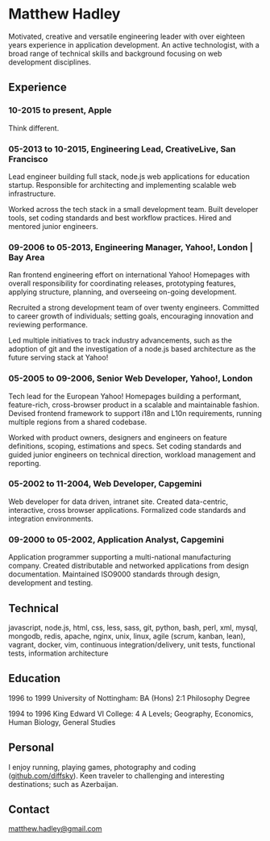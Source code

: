 # Matthew Hadley

Motivated, creative and versatile engineering leader with over eighteen years
experience in application development. An active technologist, with a broad range
of technical skills and background focusing on web development disciplines.


## Experience

### 10-2015 to present, Apple

Think different.


### 05-2013 to 10-2015, Engineering Lead, CreativeLive, San Francisco

Lead engineer building full stack, node.js web applications for education startup.
Responsible for architecting and implementing scalable web infrastructure.

Worked across the tech stack in a small development team. Built developer tools,
set coding standards and best workflow practices. Hired and mentored junior engineers.


### 09-2006 to 05-2013, Engineering Manager, Yahoo!, London | Bay Area

Ran frontend engineering effort on international Yahoo! Homepages with overall
responsibility for coordinating releases, prototyping features, applying structure,
planning, and overseeing on-going development.

Recruited a strong development team of over twenty engineers. Committed to career
growth of individuals; setting goals, encouraging innovation and reviewing performance.

Led multiple initiatives to track industry advancements, such as the adoption of git
and the investigation of a node.js based architecture as the future serving stack at Yahoo!


### 05-2005 to 09-2006, Senior Web Developer, Yahoo!, London

Tech lead for the European Yahoo! Homepages building a performant, feature-rich,
cross-browser product in a scalable and maintainable fashion. Devised frontend
framework to support i18n and L10n requirements, running multiple regions from a
shared codebase.

Worked with product owners, designers and engineers on feature definitions, scoping,
estimations and specs. Set coding standards and guided junior engineers on technical
direction, workload management and reporting.


### 05-2002 to 11-2004, Web Developer, Capgemini

Web developer for data driven, intranet site. Created data-centric, interactive,
cross browser applications. Formalized code standards and integration environments.


### 09-2000 to 05-2002, Application Analyst, Capgemini

Application programmer supporting a multi-national manufacturing company.
Created distributable and networked applications from design documentation.
Maintained ISO9000 standards through design, development and testing.


## Technical

javascript, node.js, html, css, less, sass, git, python, bash, perl, xml, mysql, mongodb,
redis, apache, nginx, unix, linux, agile (scrum, kanban, lean), vagrant, docker, vim,
continuous integration/delivery, unit tests, functional tests, information architecture


## Education

1996 to 1999 University of Nottingham: BA (Hons) 2:1 Philosophy Degree

1994 to 1996 King Edward VI College: 4 A Levels; Geography, Economics, Human Biology, General Studies


## Personal

I enjoy running, playing games, photography and coding ([github.com/diffsky](https://github.com/diffsky)).
Keen traveler to challenging and interesting destinations; such as Azerbaijan.


## Contact

[matthew.hadley@gmail.com](mailto:matthew.hadley@gmail.com)
